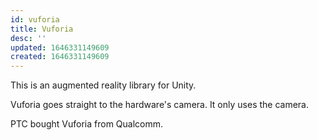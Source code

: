 ```yaml
---
id: vuforia
title: Vuforia
desc: ''
updated: 1646331149609
created: 1646331149609
---
```


This is an augmented reality library for Unity.

Vuforia goes straight to the hardware's camera. It only uses the camera.

PTC bought Vuforia from Qualcomm.



